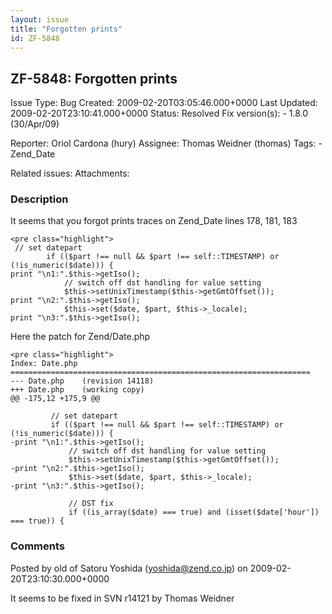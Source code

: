 ```yaml
---
layout: issue
title: "Forgotten prints"
id: ZF-5848
---
```


ZF-5848: Forgotten prints
-------------------------

 Issue Type: Bug Created: 2009-02-20T03:05:46.000+0000 Last Updated: 2009-02-20T23:10:41.000+0000 Status: Resolved Fix version(s): - 1.8.0 (30/Apr/09)
 
 Reporter:  Oriol Cardona (hury)  Assignee:  Thomas Weidner (thomas)  Tags: - Zend\_Date
 
 Related issues: 
 Attachments: 
### Description

It seems that you forgot prints traces on Zend\_Date lines 178, 181, 183

 
    <pre class="highlight">
     // set datepart
            if (($part !== null && $part !== self::TIMESTAMP) or (!is_numeric($date))) {
    print "\n1:".$this->getIso();
                // switch off dst handling for value setting
                $this->setUnixTimestamp($this->getGmtOffset());
    print "\n2:".$this->getIso();
                $this->set($date, $part, $this->_locale);
    print "\n3:".$this->getIso();


Here the patch for Zend/Date.php

 
    <pre class="highlight">
    Index: Date.php
    ===================================================================
    --- Date.php    (revision 14118)
    +++ Date.php    (working copy)
    @@ -175,12 +175,9 @@
     
             // set datepart
             if (($part !== null && $part !== self::TIMESTAMP) or (!is_numeric($date))) {
    -print "\n1:".$this->getIso();
                 // switch off dst handling for value setting
                 $this->setUnixTimestamp($this->getGmtOffset());
    -print "\n2:".$this->getIso();
                 $this->set($date, $part, $this->_locale);
    -print "\n3:".$this->getIso();
     
                 // DST fix
                 if ((is_array($date) === true) and (isset($date['hour']) === true)) {


 

 

### Comments

Posted by old of Satoru Yoshida (yoshida@zend.co.jp) on 2009-02-20T23:10:30.000+0000

It seems to be fixed in SVN r14121 by Thomas Weidner

 

 